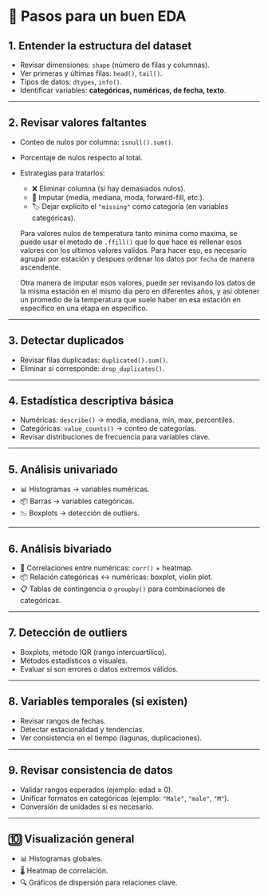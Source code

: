 # 🔹 Pasos para un buen EDA

## 1. Entender la estructura del dataset
- Revisar dimensiones: `shape` (número de filas y columnas).  
- Ver primeras y últimas filas: `head()`, `tail()`.  
- Tipos de datos: `dtypes`, `info()`.  
- Identificar variables: **categóricas, numéricas, de fecha, texto**.  

---

## 2. Revisar valores faltantes
- Conteo de nulos por columna: `isnull().sum()`.  
- Porcentaje de nulos respecto al total.  
- Estrategias para tratarlos:
  - ❌ Eliminar columna (si hay demasiados nulos).  
  - 🔄 Imputar (media, mediana, moda, forward-fill, etc.).  
  - 🏷️ Dejar explícito el `"missing"` como categoría (en variables categóricas).  

  Para valores nulos de temperatura tanto minima como maxima, se puede usar el metodo de `.ffill()`
  que lo que hace es rellenar esos valores con los ultimos valores validos. Para hacer eso, es necesario
  agrupar por estación y despues ordenar los datos por `fecha` de manera ascendente.

  Otra manera de imputar esos valores, puede ser revisando los datos de la misma estación en el mismo dia pero en diferentes años, y asi obtener un promedio de la temperatura que suele haber en esa estación en especifico en una etapa en especifico.

---

## 3. Detectar duplicados
- Revisar filas duplicadas: `duplicated().sum()`.  
- Eliminar si corresponde: `drop_duplicates()`.  

---

## 4. Estadística descriptiva básica
- Numéricas: `describe()` → media, mediana, min, max, percentiles.  
- Categóricas: `value_counts()` → conteo de categorías.  
- Revisar distribuciones de frecuencia para variables clave.  

---

## 5. Análisis univariado
- 📊 Histogramas → variables numéricas.  
- 📦 Barras → variables categóricas.  
- 📉 Boxplots → detección de outliers.  

---

## 6. Análisis bivariado
- 🔗 Correlaciones entre numéricas: `corr()` + heatmap.  
- 📦 Relación categóricas ↔ numéricas: boxplot, violin plot.  
- 📋 Tablas de contingencia o `groupby()` para combinaciones de categóricas.  

---

## 7. Detección de outliers
- Boxplots, método IQR (rango intercuartílico).  
- Métodos estadísticos o visuales.  
- Evaluar si son errores o datos extremos válidos.  

---

## 8. Variables temporales (si existen)
- Revisar rangos de fechas.  
- Detectar estacionalidad y tendencias.  
- Ver consistencia en el tiempo (lagunas, duplicaciones).  

---

## 9. Revisar consistencia de datos
- Validar rangos esperados (ejemplo: edad ≥ 0).  
- Unificar formatos en categóricas (ejemplo: `"Male"`, `"male"`, `"M"`).  
- Conversión de unidades si es necesario.  

---

## 🔟 Visualización general
- 📊 Histogramas globales.  
- 🌡️ Heatmap de correlación.  
- 🔍 Gráficos de dispersión para relaciones clave.  



